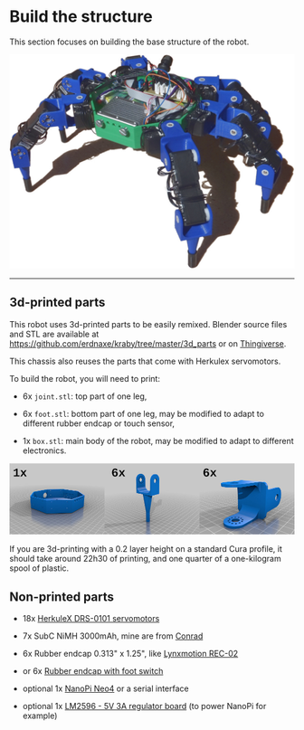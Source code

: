 # Build the structure

This section focuses on building the base structure of the robot.

![Structure and electronics](img/hexapod.jpg)

---

## 3d-printed parts

This robot uses 3d-printed parts to be easily remixed.
Blender source files and STL are available
at <https://github.com/erdnaxe/kraby/tree/master/3d_parts>
or on [Thingiverse](https://www.thingiverse.com/thing:4135774).

This chassis also reuses the parts that come with Herkulex servomotors.

To build the robot, you will need to print:

  * 6x `joint.stl`: top part of one leg,

  * 6x `foot.stl`: bottom part of one leg,
    may be modified to adapt to different rubber endcap or touch sensor,
 
  * 1x `box.stl`: main body of the robot,
    may be modified to adapt to different electronics.

![3D printed parts](img/3d_parts.jpg)

If you are 3d-printing with a 0.2 layer height on a standard Cura profile,
it should take around 22h30 of printing, and one quarter of a one-kilogram
spool of plastic.

## Non-printed parts

  * 18x [HerkuleX DRS-0101 servomotors](https://www.dfrobot.com/product-963.html)

  * 7x SubC NiMH 3000mAh, mine are from [Conrad](https://www.conrad.fr/)

  * 6x Rubber endcap 0.313" x 1.25", like [Lynxmotion REC-02](https://www.robotshop.com/eu/fr/capuchons-caoutchouc-lynxmotion-rec-02.html)

  * or 6x [Rubber endcap with foot switch](https://www.robotshop.com/eu/fr/pair-capteurs-contact-pied-lynxmotion.html)

  * optional 1x [NanoPi Neo4](http://wiki.friendlyarm.com/wiki/index.php/NanoPi_NEO4) or a serial interface

  * optional 1x [LM2596 - 5V 3A regulator board](https://www.robotshop.com/eu/fr/module-convertisseur-abaisseur-dc-dc-5v.html) (to power NanoPi for example)

